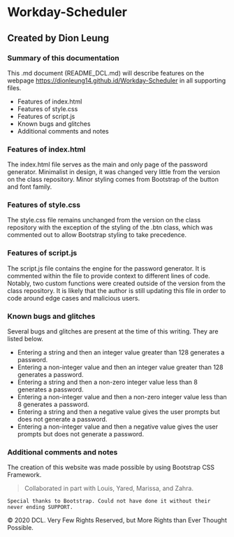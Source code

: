 # Workday-Scheduler

## Created by Dion Leung

### Summary of this documentation

This .md document (README_DCL.md) will describe features on the webpage https://dionleung14.github.id/Workday-Scheduler in all supporting files. 
* Features of index.html 
* Features of style.css 
* Features of script.js 
* Known bugs and glitches
* Additional comments and notes

### Features of index.html
The index.html file serves as the main and only page of the password generator. Minimalist in design, it was changed very little from the version on the class repository. Minor styling comes from Bootstrap of the button and font family.

### Features of style.css
The style.css file remains unchanged from the version on the class repository with the exception of the styling of the .btn class, which was commented out to allow Bootstrap styling to take precedence.

### Features of script.js
The script.js file contains the engine for the password generator. It is commented within the file to provide context to different lines of code. Notably, two custom functions were created outside of the version from the class repository. It is likely that the author is still updating this file in order to code around edge cases and malicious users.

### Known bugs and glitches
Several bugs and glitches are present at the time of this writing. They are listed below.
* Entering a string and then an integer value greater than 128 generates a password.
* Entering a non-integer value and then an integer value greater than 128 generates a password.
* Entering a string and then a non-zero integer value less than 8 generates a password.
* Entering a non-integer value and then a non-zero integer value less than 8 generates a password.
* Entering a string and then a negative value gives the user prompts but does not generate a password.
* Entering a non-integer value and then a negative value gives the user prompts but does not generate a password.




### Additional comments and notes
The creation of this website was made possible by using Bootstrap CSS Framework. 

> Collaborated in part with Louis, Yared, Marissa, and Zahra.

```
Special thanks to Bootstrap. Could not have done it without their never ending SUPPORT.
```

© 2020 DCL. Very Few Rights Reserved, but More Rights than Ever Thought Possible.